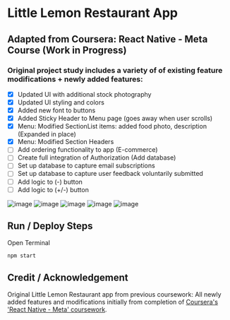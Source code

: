 # Little Lemon Restaurant App 

## Adapted from Coursera: React Native - Meta Course (Work in Progress)


### Original project study includes a variety of of existing feature modifications + newly added features:
- [x] Updated UI with additional stock photography
- [x] Updated UI styling and colors
- [x] Added new font to buttons
- [x] Added Sticky Header to Menu page (goes away when user scrolls)
- [x] Menu: Modified SectionList items: added food photo, description (Expanded in place)
- [x] Menu: Modified Section Headers
- [ ] Add ordering functionality to app (E-commerce)
- [ ] Create full integration of Authorization (Add database)
- [ ] Set up database to capture email subscriptions
- [ ] Set up database to capture user feedback voluntarily submitted
- [ ] Add logic to (-) button
- [ ] Add logic to (+/-) button

![image](https://user-images.githubusercontent.com/40747156/205197496-6ef9b979-5244-49ac-8c8a-da00a22107e8.png) ![image](https://user-images.githubusercontent.com/40747156/205197550-a48a07c7-1219-4772-8325-3a1feeb59f2a.png) ![image](https://user-images.githubusercontent.com/40747156/205197603-a05e8f79-de3f-4a25-8e1d-694ffea5aca0.png) ![image](https://user-images.githubusercontent.com/40747156/205197655-22af2565-e4f3-4af9-8436-52f843eec141.png) ![image](https://user-images.githubusercontent.com/40747156/205197977-534a102c-1a48-454b-a8e0-599ac2a10a1f.png) 





## Run / Deploy Steps
Open Terminal
```
npm start
```

## Credit / Acknowledgement
Original Little Lemon Restaurant app from previous coursework: All newly added features and modifications initially from completion of [Coursera's 'React Native - Meta' coursework](https://www.coursera.org/account/accomplishments/certificate/S5H92VWZM4ZK).
